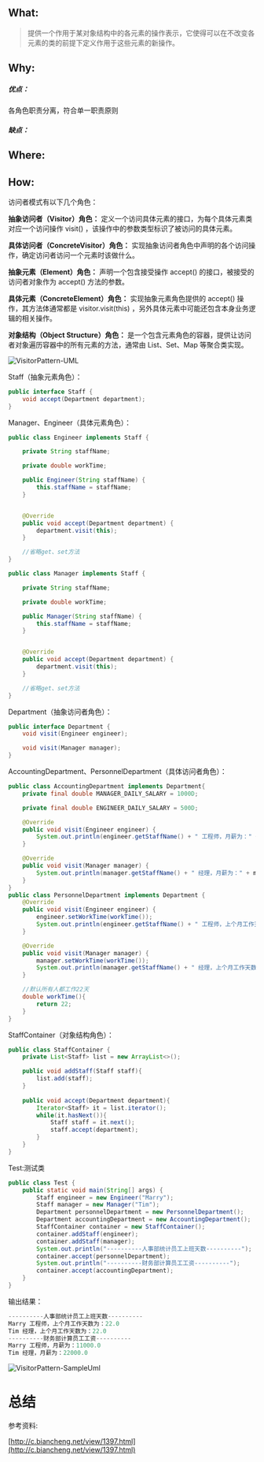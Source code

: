 

## What:

>提供一个作用于某对象结构中的各元素的操作表示，它使得可以在不改变各元素的类的前提下定义作用于这些元素的新操作。


## Why:
##### 优点：
各角色职责分离，符合单一职责原则

##### 缺点：


## Where:


## How:

访问者模式有以下几个角色：

**抽象访问者（Visitor）角色：** 定义一个访问具体元素的接口，为每个具体元素类对应一个访问操作 visit() ，该操作中的参数类型标识了被访问的具体元素。

**具体访问者（ConcreteVisitor）角色：** 实现抽象访问者角色中声明的各个访问操作，确定访问者访问一个元素时该做什么。

**抽象元素（Element）角色：** 声明一个包含接受操作 accept() 的接口，被接受的访问者对象作为 accept() 方法的参数。

**具体元素（ConcreteElement）角色：** 实现抽象元素角色提供的 accept() 操作，其方法体通常都是 visitor.visit(this) ，另外具体元素中可能还包含本身业务逻辑的相关操作。

**对象结构（Object Structure）角色：** 是一个包含元素角色的容器，提供让访问者对象遍历容器中的所有元素的方法，通常由 List、Set、Map 等聚合类实现。

![VisitorPattern-UML](https://raw.githubusercontent.com/MuggleLee/PicGo/master/%E8%AE%BE%E8%AE%A1%E6%A8%A1%E5%BC%8F/%E8%AE%BF%E9%97%AE%E8%80%85%E6%A8%A1%E5%BC%8F/VisitorPattern-UML.png)

Staff（抽象元素角色）：
```java
public interface Staff {
    void accept(Department department);
}
```
Manager、Engineer（具体元素角色）：
```java
public class Engineer implements Staff {

    private String staffName;

    private double workTime;

    public Engineer(String staffName) {
        this.staffName = staffName;
    }


    @Override
    public void accept(Department department) {
        department.visit(this);
    }

    //省略get、set方法
}

public class Manager implements Staff {

    private String staffName;

    private double workTime;

    public Manager(String staffName) {
        this.staffName = staffName;
    }


    @Override
    public void accept(Department department) {
        department.visit(this);
    }

    //省略get、set方法
}
```
Department（抽象访问者角色）：
```java
public interface Department {
    void visit(Engineer engineer);

    void visit(Manager manager);
}
```
AccountingDepartment、PersonnelDepartment（具体访问者角色）：

```java
public class AccountingDepartment implements Department{
    private final double MANAGER_DAILY_SALARY = 1000D;

    private final double ENGINEER_DAILY_SALARY = 500D;

    @Override
    public void visit(Engineer engineer) {
        System.out.println(engineer.getStaffName() + " 工程师，月薪为：" + engineer.getWorkTime() * ENGINEER_DAILY_SALARY);
    }

    @Override
    public void visit(Manager manager) {
        System.out.println(manager.getStaffName() + " 经理，月薪为：" + manager.getWorkTime() * MANAGER_DAILY_SALARY);
    }
}
public class PersonnelDepartment implements Department {
    @Override
    public void visit(Engineer engineer) {
        engineer.setWorkTime(workTime());
        System.out.println(engineer.getStaffName() + " 工程师，上个月工作天数为：" + workTime());
    }

    @Override
    public void visit(Manager manager) {
        manager.setWorkTime(workTime());
        System.out.println(manager.getStaffName() + " 经理，上个月工作天数为：" + workTime());
    }

    //默认所有人都工作22天
    double workTime(){
        return 22;
    }
}
```
StaffContainer（对象结构角色）：
```java
public class StaffContainer {
    private List<Staff> list = new ArrayList<>();

    public void addStaff(Staff staff){
        list.add(staff);
    }
    
    public void accept(Department department){
        Iterator<Staff> it = list.iterator();
        while(it.hasNext()){
            Staff staff = it.next();
            staff.accept(department);
        }
    }
}
```

Test:测试类
```java
public class Test {
    public static void main(String[] args) {
        Staff engineer = new Engineer("Marry");
        Staff manager = new Manager("Tim");
        Department personnelDepartment = new PersonnelDepartment();
        Department accountingDepartment = new AccountingDepartment();
        StaffContainer container = new StaffContainer();
        container.addStaff(engineer);
        container.addStaff(manager);
        System.out.println("----------人事部统计员工上班天数----------");
        container.accept(personnelDepartment);
        System.out.println("----------财务部计算员工工资----------");
        container.accept(accountingDepartment);
    }
}
```
输出结果：
```java
----------人事部统计员工上班天数----------
Marry 工程师，上个月工作天数为：22.0
Tim 经理，上个月工作天数为：22.0
----------财务部计算员工工资----------
Marry 工程师，月薪为：11000.0
Tim 经理，月薪为：22000.0
```

![VisitorPattern-SampleUml](https://raw.githubusercontent.com/MuggleLee/PicGo/master/%E8%AE%BE%E8%AE%A1%E6%A8%A1%E5%BC%8F/%E8%AE%BF%E9%97%AE%E8%80%85%E6%A8%A1%E5%BC%8F/VisitorPattern-SampleUml.png)


# 总结

参考资料:

[http://c.biancheng.net/view/1397.html](http://c.biancheng.net/view/1397.html)